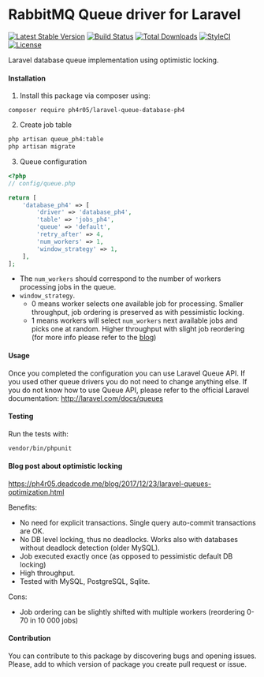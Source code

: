 RabbitMQ Queue driver for Laravel
======================
[![Latest Stable Version](https://poser.pugx.org/ph4r05/laravel-queue-database-ph4/v/stable?format=flat-square)](https://packagist.org/packages/ph4r05/laravel-queue-database-ph4)
[![Build Status](https://img.shields.io/travis/ph4r05/laravel-queue-database-ph4.svg?style=flat-square)](https://travis-ci.org/ph4r05/laravel-queue-database-ph4)
[![Total Downloads](https://poser.pugx.org/ph4r05/laravel-queue-database-ph4/downloads?format=flat-square)](https://packagist.org/packages/ph4r05/laravel-queue-database-ph4)
[![StyleCI](https://styleci.io/repos/115196581/shield)](https://styleci.io/repos/115196581)
[![License](https://poser.pugx.org/ph4r05/laravel-queue-database-ph4/license?format=flat-square)](https://packagist.org/packages/ph4r05/laravel-queue-database-ph4)

Laravel database queue implementation using optimistic locking.

#### Installation

1. Install this package via composer using:

```
composer require ph4r05/laravel-queue-database-ph4
```

2. Create job table

```bash
php artisan queue_ph4:table
php artisan migrate
```

3. Queue configuration

```php
<?php
// config/queue.php

return [
    'database_ph4' => [
        'driver' => 'database_ph4',
        'table' => 'jobs_ph4',
        'queue' => 'default',
        'retry_after' => 4,
        'num_workers' => 1,
        'window_strategy' => 1,
    ],
];
```

- The `num_workers` should correspond to the number of workers processing jobs in the queue.
- `window_strategy`. 
  - 0 means worker selects one available job for processing. 
  Smaller throughput, job ordering is preserved as with pessimistic locking.
  - 1 means workers will select `num_workers` next available jobs and picks one at random.
  Higher throughput with slight job reordering (for more info please refer to the [blog])


#### Usage

Once you completed the configuration you can use Laravel Queue API. If you used other queue drivers you do not need to change anything else. If you do not know how to use Queue API, please refer to the official Laravel documentation: http://laravel.com/docs/queues

#### Testing

Run the tests with:

``` bash
vendor/bin/phpunit
```

#### Blog post about optimistic locking

https://ph4r05.deadcode.me/blog/2017/12/23/laravel-queues-optimization.html

Benefits:

 - No need for explicit transactions. Single query auto-commit transactions are OK.
 - No DB level locking, thus no deadlocks. Works also with databases without deadlock detection (older MySQL).
 - Job executed exactly once (as opposed to pessimistic default DB locking)
 - High throughput.
 - Tested with MySQL, PostgreSQL, Sqlite.
 
Cons:
 - Job ordering can be slightly shifted with multiple workers (reordering 0-70 in 10 000 jobs)

#### Contribution

You can contribute to this package by discovering bugs and opening issues. Please, add to which version of package you create pull request or issue. 

[blog]: https://ph4r05.deadcode.me/blog/2017/12/23/laravel-queues-optimization.html
